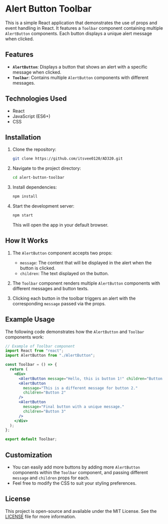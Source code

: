 # Alert Button Toolbar

This is a simple React application that demonstrates the use of props and event handling in React. It features a `Toolbar` component containing multiple `AlertButton` components. Each button displays a unique alert message when clicked.

## Features

- **`AlertButton`**: Displays a button that shows an alert with a specific message when clicked.
- **`Toolbar`**: Contains multiple `AlertButton` components with different messages.

## Technologies Used

- React
- JavaScript (ES6+)
- CSS

## Installation

1. Clone the repository:

   ```bash
   git clone https://github.com/itsvee0120/AD320.git
   ```

2. Navigate to the project directory:

   ```bash
   cd alert-button-toolbar
   ```

3. Install dependencies:

   ```bash
   npm install
   ```

4. Start the development server:

   ```bash
   npm start
   ```

   This will open the app in your default browser.

## How It Works

1. The `AlertButton` component accepts two props:

   - `message`: The content that will be displayed in the alert when the button is clicked.
   - `children`: The text displayed on the button.

2. The `Toolbar` component renders multiple `AlertButton` components with different messages and button texts.

3. Clicking each button in the toolbar triggers an alert with the corresponding `message` passed via the props.

## Example Usage

The following code demonstrates how the `AlertButton` and `Toolbar` components work:

```jsx
// Example of Toolbar component
import React from "react";
import AlertButton from "./AlertButton";

const Toolbar = () => {
  return (
    <div>
      <AlertButton message="Hello, this is button 1!" children="Button 1" />
      <AlertButton
        message="This is a different message for button 2."
        children="Button 2"
      />
      <AlertButton
        message="Final button with a unique message."
        children="Button 3"
      />
    </div>
  );
};

export default Toolbar;
```

## Customization

- You can easily add more buttons by adding more `AlertButton` components within the `Toolbar` component, and passing different `message` and `children` props for each.
- Feel free to modify the CSS to suit your styling preferences.

## License

This project is open-source and available under the MIT License. See the [LICENSE](LICENSE) file for more information.
